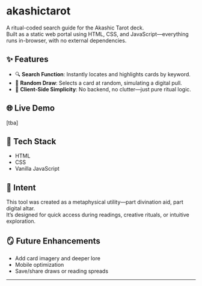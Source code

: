 # akashictarot

A ritual-coded search guide for the Akashic Tarot deck.  
Built as a static web portal using HTML, CSS, and JavaScript—everything runs in-browser, with no external dependencies.

## ✨ Features
- 🔍 **Search Function**: Instantly locates and highlights cards by keyword.
- 🎲 **Random Draw**: Selects a card at random, simulating a digital pull.
- 🧠 **Client-Side Simplicity**: No backend, no clutter—just pure ritual logic.

## 🌐 Live Demo
[tba]

## 🧪 Tech Stack
- HTML
- CSS
- Vanilla JavaScript

## 🧭 Intent
This tool was created as a metaphysical utility—part divination aid, part digital altar.  
It’s designed for quick access during readings, creative rituals, or intuitive exploration.

## 🪞 Future Enhancements
- Add card imagery and deeper lore
- Mobile optimization
- Save/share draws or reading spreads

---
